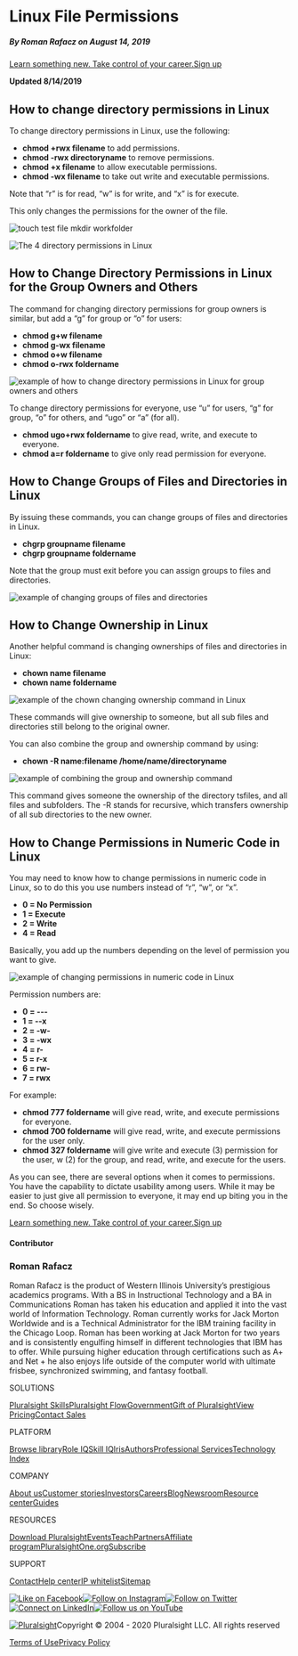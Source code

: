 # Linux File Permissions

##### By Roman Rafacz on August 14, 2019

[Learn something new. Take control of your career.Sign up](https://www.pluralsight.com/pricing)

**Updated 8/14/2019**

## How to change directory permissions in Linux

To change directory permissions in Linux, use the following:

- **chmod +rwx filename** to add permissions.
- **chmod -rwx directoryname** to remove permissions.
- **chmod +x filename** to allow executable permissions.
- **chmod -wx filename** to take out write and executable permissions.

Note that “r” is for read, “w” is for write, and “x” is for execute. 

This only changes the permissions for the owner of the file.

![touch test file mkdir workfolder](https://www.pluralsight.com/content/dam/pluralsight/blog/2011/12/linux-file-permissions/wp/img/Linux-File-Permissions-1.jpg)

![The 4 directory permissions in Linux](https://www.pluralsight.com/content/dam/pluralsight/blog/2011/12/linux-file-permissions/wp/img/Linux-File-Permissions-2.jpg)

##  

## How to Change Directory Permissions in Linux for the Group Owners and Others

The command for changing directory permissions for group owners is similar, but add a “g” for group or “o” for users:

- **chmod g+w filename**
- **chmod g-wx filename**
- **chmod o+w filename**
- **chmod o-rwx foldername**

![example of how to change directory permissions in Linux for group owners and others](https://www.pluralsight.com/content/dam/pluralsight/blog/2011/12/linux-file-permissions/wp/img/Linux-File-Permissions-4.jpg)

 

To change directory permissions for everyone, use “u” for users, “g” for group, “o” for others, and “ugo” or “a” (for all).

- **chmod ugo+rwx foldername** to give read, write, and execute to everyone.
- **chmod a=r foldername** to give only read permission for everyone.

##  

## How to Change Groups of Files and Directories in Linux

By issuing these commands, you can change groups of files and directories in Linux. 

- **chgrp groupname filename**
- **chgrp groupname foldername**

Note that the group must exit before you can assign groups to files and directories.

![example of changing groups of files and directories](https://www.pluralsight.com/content/dam/pluralsight/blog/2011/12/linux-file-permissions/wp/img/Linux-File-Permissions-6.jpg)

##  

## How to Change Ownership in Linux

Another helpful command is changing ownerships of files and directories in Linux:

- **chown name filename**
- **chown name foldername**

![example of the chown changing ownership command in Linux](https://www.pluralsight.com/content/dam/pluralsight/blog/2011/12/linux-file-permissions/wp/img/Linux-File-Permissions-8.jpg)

 

These commands will give ownership to someone, but all sub files and directories still belong to the original owner.

You can also combine the group and ownership command by using:

- **chown -R name:filename /home/name/directoryname**

![example of combining the group and ownership command](https://www.pluralsight.com/content/dam/pluralsight/blog/2011/12/linux-file-permissions/wp/img/Linux-File-Permissions-9.jpg)

 

This command gives someone the ownership of the directory tsfiles, and all files and subfolders. The -R stands for recursive, which transfers ownership of all sub directories to the new owner.

##  

## How to Change Permissions in Numeric Code in Linux

You may need to know how to change permissions in numeric code in Linux, so to do this you use numbers instead of “r”, “w”, or “x”.

- **0 = No Permission**
- **1 = Execute**
- **2 = Write**
- **4 = Read**

Basically, you add up the numbers depending on the level of permission you want to give.

![example of changing permissions in numeric code in Linux](https://www.pluralsight.com/content/dam/pluralsight/blog/2011/12/linux-file-permissions/wp/img/Linux-File-Permissions-10.jpg)

 

Permission numbers are:

- **0 = ---**
- **1 = --x**
- **2 = -w-**
- **3 = -wx**
- **4 = r-**
- **5 = r-x**
- **6 = rw-**
- **7 = rwx**

 

For example:

- **chmod 777 foldername** will give read, write, and execute permissions for everyone.
- **chmod 700 foldername** will give read, write, and execute permissions for the user only.
- **chmod 327 foldername** will give write and execute (3) permission for the user, w (2) for the group, and read, write, and execute for the users.

As you can see, there are several options when it comes to permissions. You have the capability to dictate usability among users. While it may be easier to just give all permission to everyone, it may end up biting you in the end. So choose wisely.

[Learn something new. Take control of your career.Sign up](https://www.pluralsight.com/pricing)

#### Contributor

### Roman Rafacz



Roman Rafacz is the product of Western Illinois University’s prestigious academics programs. With a BS in Instructional Technology and a BA in Communications Roman has taken his education and applied it into the vast world of Information Technology. Roman currently works for Jack Morton Worldwide and is a Technical Administrator for the IBM training facility in the Chicago Loop. Roman has been working at Jack Morton for two years and is consistently engulfing himself in different technologies that IBM has to offer. While pursuing higher education through certifications such as A+ and Net + he also enjoys life outside of the computer world with ultimate frisbee, synchronized swimming, and fantasy football.



SOLUTIONS

[Pluralsight Skills](https://www.pluralsight.com/product/skills)[Pluralsight Flow](https://www.pluralsight.com/product/flow)[Government](https://www.pluralsight.com/industries/government)[Gift of Pluralsight](https://www.pluralsight.com/gift-of-pluralsight)[View Pricing](https://www.pluralsight.com/pricing)[Contact Sales](https://www.pluralsight.com/product/contact-sales)

PLATFORM

[Browse library](https://www.pluralsight.com/browse)[Role IQ](https://www.pluralsight.com/product/role-iq)[Skill IQ](https://www.pluralsight.com/product/skill-iq)[Iris](https://www.pluralsight.com/product/iris)[Authors](https://www.pluralsight.com/authors)[Professional Services](https://www.pluralsight.com/product/professional-services)[Technology Index](https://www.pluralsight.com/tech-index)

COMPANY

[About us](https://www.pluralsight.com/about)[Customer stories](https://www.pluralsight.com/customer-stories)[Investors](https://investors.pluralsight.com/)[Careers](https://www.pluralsight.com/careers)[Blog](https://www.pluralsight.com/blog)[Newsroom](https://www.pluralsight.com/newsroom)[Resource center](https://www.pluralsight.com/resource-center)[Guides](https://www.pluralsight.com/guides)

RESOURCES

[Download Pluralsight](https://www.pluralsight.com/downloads)[Events](https://www.pluralsight.com/events)[Teach](https://www.pluralsight.com/teach)[Partners](https://www.pluralsight.com/partners)[Affiliate program](https://www.pluralsight.com/affiliate)[PluralsightOne.org](https://www.pluralsightone.org/)[Subscribe](https://www.pluralsight.com/subscribe)

SUPPORT

[Contact](https://www.pluralsight.com/contact)[Help center](http://help.pluralsight.com/help)[IP whitelist](https://help.pluralsight.com/help/ip-whitelist)[Sitemap](https://www.pluralsight.com/sitemap.xml)

[![Like on Facebook](https://www.pluralsight.com/etc/clientlibs/pluralsight/main/images/icons/desktop/Facebook_Icon.svg)](https://www.facebook.com/pluralsight)[![Follow on Instagram](https://www.pluralsight.com/etc/clientlibs/pluralsight/main/images/icons/desktop/Instagram_Icon.svg)](https://www.instagram.com/pluralsight)[![Follow on Twitter](https://www.pluralsight.com/etc/clientlibs/pluralsight/main/images/icons/desktop/Twitter_Icon.svg)](https://www.twitter.com/pluralsight)[![Connect on LinkedIn](https://www.pluralsight.com/etc/clientlibs/pluralsight/main/images/icons/desktop/LinkedIn_Icon.svg)](https://www.linkedin.com/company/pluralsight)[![Follow us on YouTube](https://www.pluralsight.com/etc/clientlibs/pluralsight/main/images/icons/desktop/YouTube_Icon.svg)](https://www.youtube.com/user/pluralsight)

[![Pluralsight](https://www.pluralsight.com/content/dam/pluralsight2/general/icons/light/ps-icon.png)](https://www.pluralsight.com/)Copyright © 2004 - 2020 Pluralsight LLC. All rights reserved

[Terms of Use](https://www.pluralsight.com/terms)[Privacy Policy](https://www.pluralsight.com/privacy)
